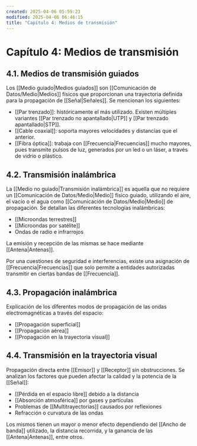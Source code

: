 ```yaml
---
created: 2025-04-06 05:59:23
modified: 2025-04-06 06:46:15
title: "Capítulo 4: Medios de transmisión"
---
```


# Capítulo 4: Medios de transmisión

## 4.1. Medios de transmisión guiados

Los [[Medio guiado|Medios guiados]] son [[Comunicación de Datos/Medio|Medios]] físicos que proporcionan una trayectoria definida para la propagación de [[Señal|Señales]]. Se mencionan los siguientes:

- [[Par trenzado]]: históricamente el más utilizado. Existen múltiples variantes [[Par trenzado no apantallado|UTP]] y [[Par trenzado apantallado|STP]].
- [[Cable coaxial]]: soporta mayores velocidades y distancias que el anterior.
- [[Fibra óptica]]: trabaja con [[Frecuencia|Frecuencias]] mucho mayores, pues transmite pulsos de luz, generados por un led o un láser, a través de vidrio o plástico.

## 4.2. Transmisión inalámbrica

La [[Medio no guiado|Transmisión inalámbrica]] es aquella que no requiere un [[Comunicación de Datos/Medio|Medio]] físico guiado, utilizando el aire, el vacío o el agua como [[Comunicación de Datos/Medio|Medio]] de propagación. Se detallan las diferentes tecnologías inalámbricas:

- [[Microondas terrestres]]
- [[Microondas por satélite]]
- Ondas de radio e infrarrojos

La emisión y recepción de las mismas se hace mediante [[Antena|Antenas]].

Por una cuestiones de seguridad e interferencias, existe una asignación de [[Frecuencia|Frecuencias]] que solo permite a entidades autorizadas transmitir en ciertas bandas de [[Frecuencia]].

## 4.3. Propagación inalámbrica

Explicación de los diferentes modos de propagación de las ondas electromagnéticas a través del espacio:

- [[Propagación superficial]]
- [[Propagación aérea]]
- [[Propagación en la trayectoria visual]]

## 4.4. Transmisión en la trayectoria visual

Propagación directa entre [[Emisor]] y [[Receptor]] sin obstrucciones. Se analizan los factores que pueden afectar la calidad y la potencia de la [[Señal]]:

- [[Pérdida en el espacio libre]] debido a la distancia
- [[Absorción atmosférica]] por gases y partículas
- Problemas de [[Multitrayectorias]] causados por reflexiones
- Refracción o curvatura de las ondas

Los mismos tienen un mayor o menor efecto dependiendo del [[Ancho de banda]] utilizado, la distancia recorrida, y la ganancia de las [[Antena|Antenas]], entre otros.
